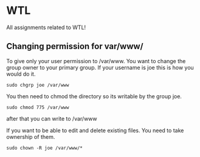 # WTL
All assignments related to WTL!

## Changing permission for var/www/
To give only your user permission to /var/www. You want to change the group owner to your primary group. If your username is joe this is how you would do it.
```
sudo chgrp joe /var/www
```
You then need to chmod the directory so its writable by the group joe.
```
sudo chmod 775 /var/www
```
after that you can write to /var/www

If you want to be able to edit and delete existing files. You need to take ownership of them.
```
sudo chown -R joe /var/www/*
```
